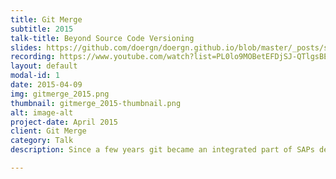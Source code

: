 ```yaml
---
title: Git Merge
subtitle: 2015
talk-title: Beyond Source Code Versioning 
slides: https://github.com/doergn/doergn.github.io/blob/master/_posts/slides/Git%20merge.pdf 
recording: https://www.youtube.com/watch?list=PL0lo9MOBetEFDjSJ-QTlgsBEHpd6XnaA-&v=62Q-uepv-2A
layout: default
modal-id: 1
date: 2015-04-09
img: gitmerge_2015.png
thumbnail: gitmerge_2015-thumbnail.png
alt: image-alt
project-date: April 2015
client: Git Merge
category: Talk
description: Since a few years git became an integrated part of SAPs development landscape. Not only from a source code versioning point of view but also processes and tools start to evolve surrounding git at SAP. With TwoGo by SAP, SAP offers a free ride sharing service which was the first SAP product to implement daily deliveries using Continuous Delivery and DevOps techniques. And GitHub plays a major role in these processes for TwoGo. Learn which role GitHub takes as a DevOps tool for TwoGo enabling them to delivery daily.

---
```


